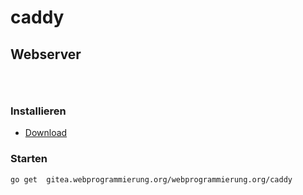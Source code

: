 # caddy
## Webserver
```



```
###  Installieren
* [Download](https://caddyserver.com/docs/download)
### Starten

```
go get  gitea.webprogrammierung.org/webprogrammierung.org/caddy

```
